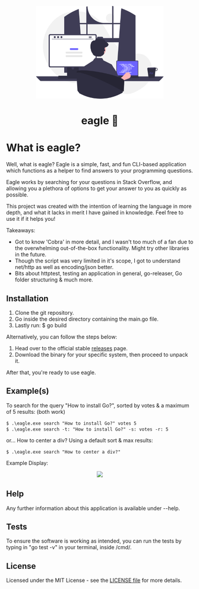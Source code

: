 <p align="center">
  <img alt="header image" src="https://raw.githubusercontent.com/k9mil/eagle/9bf460ee75ccd6a5481b3f17118e7f5553a9b87e/static/programming_img.svg" height="250" />
  <h1 align="center">eagle 🦅</h1>
</p>

# What is eagle?

Well, what is eagle? Eagle is a simple, fast, and fun CLI-based application which functions as a helper to find answers to your programming questions.

Eagle works by searching for your questions in Stack Overflow, and allowing you a plethora of options to get your answer to you as quickly as possible.

This project was created with the intention of learning the language in more depth, and what it lacks in merit I have gained in knowledge. Feel free to use it if it helps you!

Takeaways:
- Got to know 'Cobra' in more detail, and I wasn't too much of a fan due to the overwhelming out-of-the-box functionality. Might try other libraries in the future.
- Though the script was very limited in it's scope, I got to understand net/http as well as encoding/json better.
- Bits about httptest, testing an application in general, go-releaser, Go folder structuring & much more.

## Installation

1. Clone the git repository.
2. Go inside the desired directory containing the main.go file.
3. Lastly run: $ go build

Alternatively, you can follow the steps below:

1. Head over to the official stable [releases](https://github.com/k9mil/eagle/releases/tag/v0.1.0) page.
2. Download the binary for your specific system, then proceed to unpack it.

After that, you're ready to use eagle.

## Example(s)

To search for the query "How to install Go?", sorted by votes & a maximum of 5 results: (both work)
```
$ .\eagle.exe search "How to install Go?" votes 5
$ .\eagle.exe search -t: "How to install Go?" -s: votes -r: 5
```

or... How to center a div? Using a default sort & max results:
```
$ .\eagle.exe search "How to center a div?"
```

Example Display:

<p align="center"><img src="https://i.imgur.com/NIPwico.jpg"></p>

## Help

Any further information about this application is available under --help.

## Tests

To ensure the software is working as intended, you can run the tests by typing in "go test -v" in your terminal, inside /cmd/.

## License

Licensed under the MIT License - see the [LICENSE file](https://github.com/k9mil/eagle/blob/master/LICENSE) for more details.